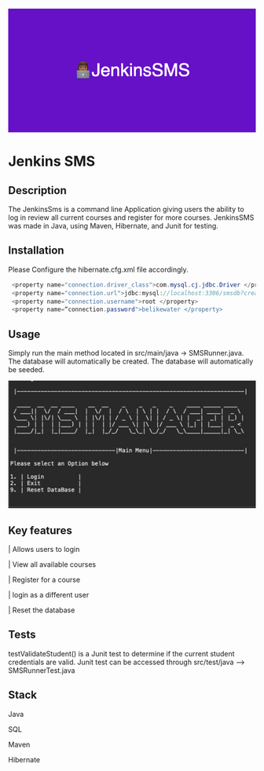 ![Screenshot](JenkinsSMS.png)
# Jenkins SMS 

## Description 

The JenkinsSms is a command line Application giving users the ability to log in review all current courses 
and register for more courses.
JenkinsSMS was made in Java, using Maven, Hibernate, and Junit for testing.
## Installation

Please Configure the hibernate.cfg.xml file accordingly.

```java
 <property name="connection.driver_class">com.mysql.cj.jdbc.Driver </property>
 <property name="connection.url">jdbc:mysql://localhost:3306/smsdb?createDatabaseIfNotExist=true</property>
 <property name="connection.username">root </property>
 <property name=“connection.password">belikewater </property>
```

## Usage
Simply run the main method located in src/main/java -> SMSRunner.java.
The database will automatically be created.
The database will automatically be seeded.

![Screenshot](SBA_Screenshot.JPG)


## Key features

| Allows users to login

| View all available courses 

| Register for a course

| login as a different user

| Reset the database

## Tests
testValidateStudent() is a Junit test to determine if the current student credentials are valid.
Junit test can be accessed through src/test/java --> SMSRunnerTest.java


## Stack

Java

SQL

Maven

Hibernate


